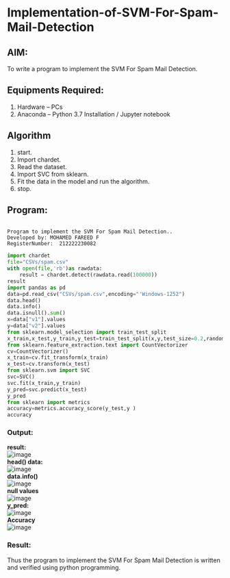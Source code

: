 # Implementation-of-SVM-For-Spam-Mail-Detection

## AIM:
To write a program to implement the SVM For Spam Mail Detection.

## Equipments Required:
1. Hardware – PCs
2. Anaconda – Python 3.7 Installation / Jupyter notebook

## Algorithm
1. start.
2. Import chardet.
3. Read the dataset.
4. Import SVC from sklearn.
5. Fit the data in the model and run the algorithm.
6. stop.

## Program:
```

Program to implement the SVM For Spam Mail Detection..
Developed by: MOHAMED FAREED F
RegisterNumber:  212222230082
```

```Python
import chardet 
file="CSVs/spam.csv"
with open(file,'rb')as rawdata: 
    result = chardet.detect(rawdata.read(100000)) 
result
import pandas as pd 
data=pd.read_csv("CSVs/spam.csv",encoding="'Windows-1252") 
data.head()
data.info()
data.isnull().sum()
x=data["v1"].values 
y=data["v2"].values
from sklearn.model_selection import train_test_split 
x_train,x_test,y_train,y_test=train_test_split(x,y,test_size=0.2,random_state=0)
from sklearn.feature_extraction.text import CountVectorizer 
cv=CountVectorizer()
x_train=cv.fit_transform(x_train) 
x_test=cv.transform(x_test)
from sklearn.svm import SVC 
svc=SVC() 
svc.fit(x_train,y_train) 
y_pred=svc.predict(x_test) 
y_pred
from sklearn import metrics 
accuracy=metrics.accuracy_score(y_test,y )  
accuracy
```
### Output:
**result:**<br>
![image](https://github.com/ROHITJAIND/EX-09-IMPLEMENTATION-OF-SVM-FOR-SPAM-MAIL-DETECTION/assets/118707073/f7b43b34-2b56-4b7c-af32-f5bb46494a1b)<br>
**head() data:**<br>
![image](https://github.com/ROHITJAIND/EX-09-IMPLEMENTATION-OF-SVM-FOR-SPAM-MAIL-DETECTION/assets/118707073/b36de329-74e2-4a74-9e7e-f4b307477d8c)<br>
**data.info()**<br>
![image](https://github.com/ROHITJAIND/EX-09-IMPLEMENTATION-OF-SVM-FOR-SPAM-MAIL-DETECTION/assets/118707073/ed62854e-7958-46a0-b410-797faecbc65e)<br>
**null values**<br>
![image](https://github.com/ROHITJAIND/EX-09-IMPLEMENTATION-OF-SVM-FOR-SPAM-MAIL-DETECTION/assets/118707073/46fc2c47-c7b2-44b7-a811-a8867738c362)<br>
**y_pred:** <br>
![image](https://github.com/ROHITJAIND/EX-09-IMPLEMENTATION-OF-SVM-FOR-SPAM-MAIL-DETECTION/assets/118707073/cc672e14-1734-4e42-a599-77b39dcea7f4)<br>
**Accuracy** <br>
![image](https://github.com/ROHITJAIND/EX-09-IMPLEMENTATION-OF-SVM-FOR-SPAM-MAIL-DETECTION/assets/118707073/0e83985c-e322-4c79-a392-260f20adeaa3)

### Result:
Thus the program to implement the SVM For Spam Mail Detection is written and verified using python programming.
